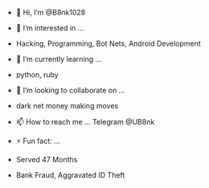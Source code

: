 - 👋 Hi, I’m @B8nk1028
  
- 👀 I’m interested in ...
-  Hacking, Programming, Bot Nets, Android Development
  
- 🌱 I’m currently learning ...
- python, ruby
  
- 💞️ I’m looking to collaborate on ...
- dark net money making moves

- 📫 How to reach me ...
       Telegram @UB8nk
  
- ⚡ Fun fact: ...
- Served 47 Months
- Bank Fraud, Aggravated ID Theft

<!---
B8nk1028/B8nk1028 is a ✨ special ✨ repository because its `README.md` (this file) appears on your GitHub profile.
You can click the Preview link to take a look at your changes.
--->
